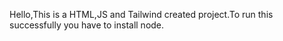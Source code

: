 Hello,This is a HTML,JS and Tailwind created project.To run this successfully you have to install node.
